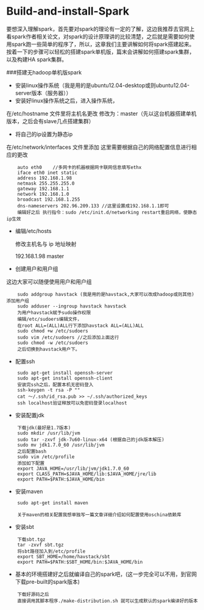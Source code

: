# Build-and-install-Spark

要想深入理解spark，首先要对spark的理论有一定的了解，这边我推荐去官网上看spark作者相关论文，对spark的设计原理讲的比较清楚，之后就是需要如何使用spark跑一些简单的程序了，所以，这章我们主要讲解如何将spark搭建起来。按着一下的步骤可以轻松的搭建spark单机版，篇末会讲解如何搭建spark集群，以及构建HA spark集群。

###搭建无hadoop单机版spark
 - 安装linux操作系统（我是用的是ubuntu12.04-desktop或则ubuntu12.04-server版本（服务器））
 - 安装好linux操作系统之后，进入操作系统，
 
 在/etc/hostname 文件里将主机名更改
 修改为：master（先以这台机器搭建单机版本，之后会有slave几点搭建集群）

 - 将自己的ip设置为静态ip
 
  在/etc/network/interfaces 文件里添加
  这里需要根据自己的网络配置信息进行相应的更改

```
    auto eth0    //多网卡的机器根据网卡联网信息填写ethx
    iface eth0 inet static
    address 192.168.1.98 
    netmask 255.255.255.0
    gateway 192.168.1.1
    network 192.168.1.0
    broadcast 192.168.1.255
    dns-nameservers 202.96.209.133 //这里设置成192.168.1.1即可 
    编辑好之后 执行指令：sudo /etc/init.d/networking restart重启网络，使静态ip生效
```
 - 编辑/etc/hosts
  
   修改主机名与 ip 地址映射

   192.168.1.98 master
 - 创建用户和用户组
 
 这边大家可以随便使用用户和用户组
 
```
    sudo addgroup havstack (我是用的是havstack,大家可以改成hadoop或则其他)添加用户组
    sudo adduser --ingroup havstack havstack
    为用户havstack赋予sudo操作权限
    编辑/etc/sudoers编辑文件，
    在root ALL=(ALL)ALL行下添加havstack ALL=(ALL)ALL
    sudo chmod +w /etc/sudoers
    sudo vim /etc/sudoers //之后添加上面这行
    sudo chmod -w /etc/sudoers
    之后切换到havstack用户下。
```

 - 配置ssh
 
```
    sudo apt-get install openssh-server
    sudo apt-get install openssh-client
    安装完ssh之后，配置本机无密码登入
    ssh-keygen -t rsa -P ""
    cat ～/.ssh/id_rsa.pub >> ~/.ssh/authorized_keys
    ssh localhost验证释放可以免密码登录localhost
```
 - 安装配置jdk

```
    下载jdk(最好是1.7版本)
    sudo mkdir /usr/lib/jvm
    sudo tar -zxvf jdk-7u60-linux-x64 (根据自己的jdk版本解压)
    sudo mv jdk1.7.0_60 /usr/lib/jvm
    之后配置bash
    sudo vim /etc/profile
    添加如下配置
    export JAVA_HOME=/usr/lib/jvm/jdk1.7.0_60
    export CLASS_PATH=$JAVA_HOME/lib:$JAVA_HOME/jre/lib
    export PATH=$PATH:$JAVA_HOME/bin
```

 - 安装maven

```
    sudo apt-get install maven
    
    关于maven的相关配置我想单独写一篇文章详细介绍如何配置使用oschina依赖库
```

 - 安装sbt

```
    下载sbt.tgz
    tar -zxvf sbt.tgz
    将sbt路径加入到/etc/profile
    export SBT_HOME=/home/havstack/sbt
    export PATH=$PATH:$SBT_HOME/bin:$JAVA_HOME/bin
```
 - 基本的环境搭建好之后就编译自己的spark吧，(这一步完全可以不用，到官网下载pre-built的spark版本)

```
    下载好源码之后
    直接调用其脚本程序./make-distribution.sh 就可以生成默认的spark编译好的版本
```





